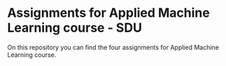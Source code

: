 # Assignments for Applied Machine Learning course - SDU

On this repository you can find the four assignments for Applied Machine Learning course.


